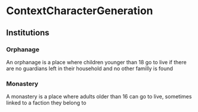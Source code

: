 # ContextCharacterGeneration



## Institutions
### Orphanage
An orphanage is a place where children younger than 18 go to live if there are no guardians left in their household and no other familly is found
### Monastery
A monastery is a place where adults older than 16 can go to live, sometimes linked to a faction they belong to
